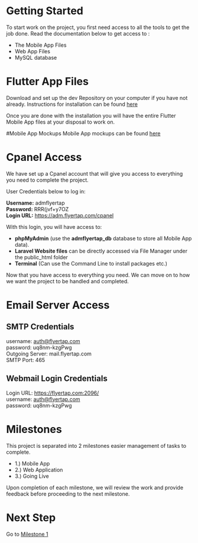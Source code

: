 # Getting Started
To start work on the project, you first need access to all the tools to get the job done.
Read the documentation below to get access to :
- The Mobile App Files
- Web App Files
- MySQL database

# Flutter App Files
Download and set up the dev Repository on your computer if you have not already.
Instructions for installation can be found [here](https://github.com/702Padmin/Flyertap-Distributor/blob/dev/Installation.md)

Once you are done with the installation you will have the entire Flutter Mobile App files at your disposal to  work on.

#Mobile App Mockups
Mobile App mockups can be found [here](https://www.figma.com/file/mQ24o5iLIDgja7tvfbPo6y/run-tracker-app---login-dashboard?type=design&node-id=0%3A1&mode=design&t=hgDmbTW2cmFXXeVi-1)

# Cpanel Access
We have set up a Cpanel account that will give you access to everything you need to complete the project.

User Credentials below to log in:

**Username:** admflyertap <br>
**Password:** RRR(jvf+y7OZ  <br>
**Login URL:** https://adm.flyertap.com/cpanel

With this login, you will have access to:
- **phpMyAdmin** (use the **admflyertap_db** database to store all Mobile App data).
- **Laravel Website files** can be directly accessed via File Manager under the public_html folder
- **Terminal** (Can use the Command Line to install packages etc.)

Now that you have access to everything you need. We can move on to how we want the project to be handled and completed.

# Email Server Access
## SMTP Credentials
username: auth@flyertap.com <br>
password: uq8nm-kzgPwg <br>
Outgoing Server: mail.flyertap.com <br>
SMTP Port: 465

## Webmail Login Credentials
Login URL: https://flyertap.com:2096/ <br>
username: auth@flyertap.com <br>
password: uq8nm-kzgPwg <br>

# Milestones
This project is separated into 2 milestones easier management of tasks to complete.

- 1.) Mobile App
- 2.) Web Application
- 3.) Going Live

Upon completion of each milestone, we will review the work and provide feedback before proceeding to the next milestone.


# Next Step
Go to [Milestone 1](https://github.com/702Padmin/Flyertap-Distributor/blob/dev/Milestone1.md)

